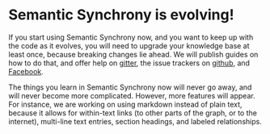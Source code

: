 # Semantic Synchrony is evolving!

If you start using Semantic Synchrony now, and you want to keep up with the code as it evolves, you will need to upgrade your knowledge base at least once, because breaking changes lie ahead. We will publish guides on how to do that, and offer help on [gitter](http://www.gitter.com/synchrony), the issue trackers on [github](http://www.github.com/synchrony), and [Facebook](facebook.com/semanticsynchrony/).

The things you learn in Semantic Synchrony now will never go away, and will never become more complicated. However, more features will appear. For instance, we are working on using markdown instead of plain text, because it allows for within-text links (to other parts of the graph, or to the internet), multi-line text entries, section headings, and labeled relationships.
